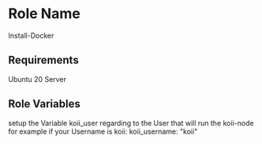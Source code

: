 Role Name
=========

Install-Docker

Requirements
------------

Ubuntu 20 Server

Role Variables
--------------

setup the Variable koii_user regarding to the User that will run the koii-node
for example if your Username is koii:
koii_username: "koii"
